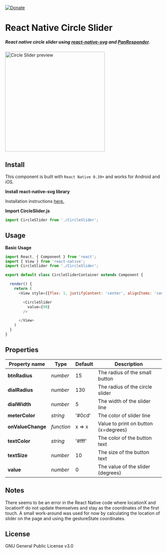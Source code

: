 [![Donate](https://img.shields.io/badge/Donate-PayPal-green.svg)](https://paypal.me/RayChooi)

# React Native Circle Slider


##### React native circle slider using [react-native-svg](https://github.com/react-native-community/react-native-svg) and [PanResponder](https://facebook.github.io/react-native/docs/panresponder.html).

<img src="https://github.com/raymondchooi/react-native-circle-slider/blob/master/img/circleSliderPreview.gif" alt="Circle Slider preview" width="320px"></img>

## Install

This component is built with `React Native 0.39+` and works for Android and iOS.

**Install react-native-svg library**

Installation instructions [here.](https://github.com/react-native-community/react-native-svg)

**Import CircleSlider.js**
```javascript
import CircleSlider from './CircleSlider';
```

## Usage

**Basic Usage**

```javascript
import React, { Component } from 'react';
import { View } from 'react-native';
import CircleSlider from './CircleSlider';

export default class CircleSliderContainer extends Component {

  render() {
    return (
      <View style={{flex: 1, justifyContent: 'center', alignItems: 'center'}}>

        <CircleSlider
          value={90}
        />

      </View>
    )
  }
}
```

## Properties

| Property name        | Type       | Default | Description                          |
| ---                  | ---        | ---     | ---                                  |
| **btnRadius**        | *number*   | 15      | The radius of the small button       |
| **dialRadius**       | *number*   | 130     | The radius of the circle slider      |
| **dialWidth**        | *number*   | 5       | The width of the slider line         |
| **meterColor**       | *string*   | '#0cd'  | The color of slider line             |
| **onValueChange**    | *function* | x => x  | Value to print on button (x=degrees) |
| **textColor**        | *string*   | '#fff'  | The color of the button text         |
| **textSize**         | *number*   | 10      | The size of the button text          |
| **value**            | *number*   | 0       | The value of the slider (degrees)    |

## Notes

There seems to be an error in the React Native code where locationX and locationY do not update themselves and stay as the coordinates of the first touch.
A small work-around was used for now by calculating the location of slider on the page and using the gestureState coordinates. 

## License

GNU General Public License v3.0
